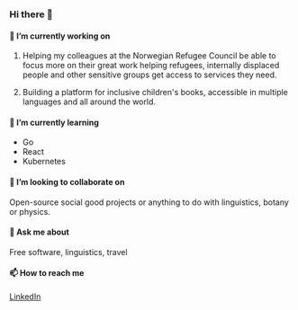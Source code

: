 ### Hi there 👋

#### 🔭 I’m currently working on

1. Helping my colleagues at the Norwegian Refugee Council be able to focus more on their great work helping refugees, internally displaced people and other sensitive groups get access to services they need.

2. Building a platform for inclusive children's books, accessible in multiple languages and all around the world.

#### 🌱 I’m currently learning

- Go
- React
- Kubernetes

#### 👯 I’m looking to collaborate on

Open-source social good projects or anything to do with linguistics, botany or physics.

#### 💬 Ask me about

Free software, linguistics, travel

#### 📫 How to reach me

[LinkedIn](https://www.linkedin.com/in/robertfocke/)
